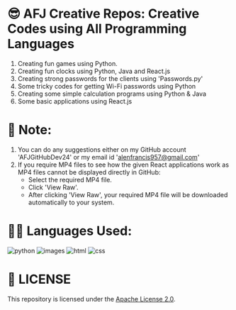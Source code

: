 # 😎 AFJ Creative Repos: Creative Codes using All Programming Languages
1. Creating fun games using Python.
2. Creating fun clocks using Python, Java and React.js
3. Creating strong passwords for the clients using 'Passwords.py'
4. Some tricky codes for getting Wi-Fi passwords using Python
5. Creating some simple calculation programs using Python & Java
6. Some basic applications using React.js

# 📝 Note: 
1. You can do any suggestions either on my GitHub account 'AFJGitHubDev24' or my email id 'alenfrancis957@gmail.com'
2. If you require MP4 files to see how the given React applications work as MP4 files cannot be displayed directly in GitHub:
     - Select the required MP4 file.
     - Click 'View Raw'.
     - After clicking 'View Raw', your required MP4 file will be downloaded automatically to your system.

# 👨‍💻 Languages Used:
![python](https://github.com/user-attachments/assets/de38c76c-dad2-4636-b54b-571889cf6167) ![images](https://github.com/user-attachments/assets/11b74f7f-7aba-4d41-ac69-3b0e2038100d) ![html](https://github.com/user-attachments/assets/4108b117-9c61-4de8-ab5a-04dd4c34ad7a) ![css](https://github.com/user-attachments/assets/28a3d845-fd2d-40b7-8443-33de96dbe7ee)





   

# 🪪 LICENSE
This repository is licensed under the [Apache License 2.0](LICENSE).
